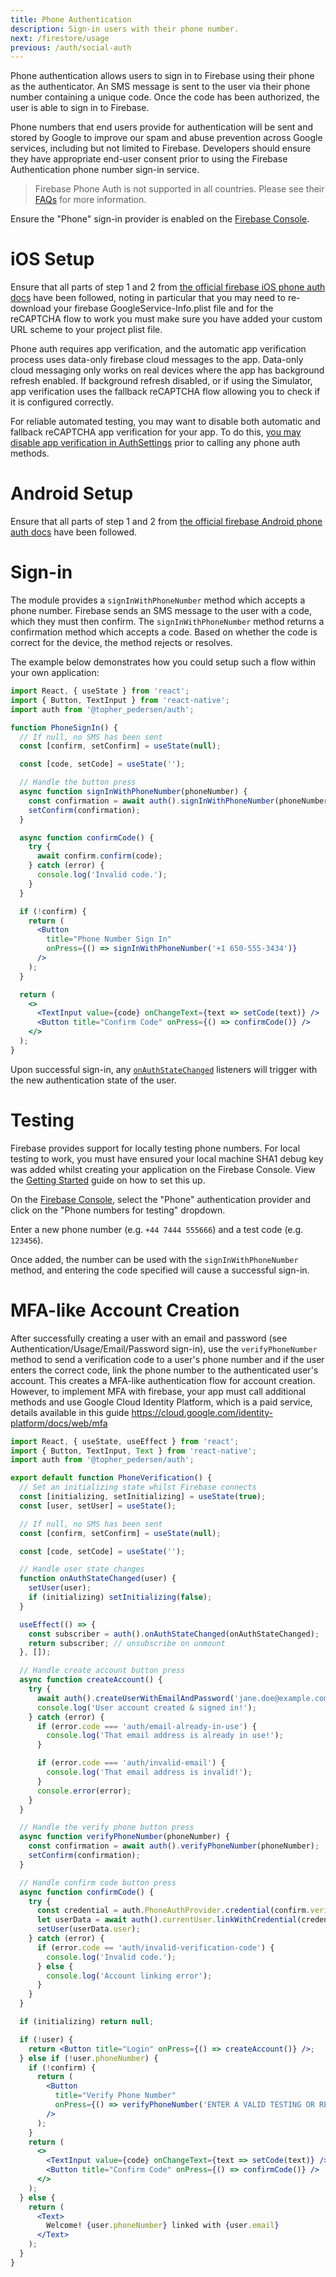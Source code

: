 ```yaml
---
title: Phone Authentication
description: Sign-in users with their phone number.
next: /firestore/usage
previous: /auth/social-auth
---
```


Phone authentication allows users to sign in to Firebase using their phone as the authenticator. An SMS message is sent
to the user via their phone number containing a unique code. Once the code has been authorized, the user is able to sign
in to Firebase.

Phone numbers that end users provide for authentication will be sent and stored by Google to improve our spam and abuse
prevention across Google services, including but not limited to Firebase. Developers should ensure they have appropriate
end-user consent prior to using the Firebase Authentication phone number sign-in service.

> Firebase Phone Auth is not supported in all countries. Please see their [FAQs](https://firebase.google.com/support/faq/#develop) for more information.

Ensure the "Phone" sign-in provider is enabled on the [Firebase Console](https://console.firebase.google.com/project/_/authentication/providers).

# iOS Setup

Ensure that all parts of step 1 and 2 from [the official firebase iOS phone auth docs](https://firebase.google.com/docs/auth/ios/phone-auth#enable-phone-number-sign-in-for-your-firebase-project) have been followed, noting in particular that you may need to re-download your firebase GoogleService-Info.plist file and for the reCAPTCHA flow to work you must make sure you have added your custom URL scheme to your project plist file.

Phone auth requires app verification, and the automatic app verification process uses data-only firebase cloud messages to the app. Data-only cloud messaging only works on real devices where the app has background refresh enabled. If background refresh disabled, or if using the Simulator, app verification uses the fallback reCAPTCHA flow allowing you to check if it is configured correctly.

For reliable automated testing, you may want to disable both automatic and fallback reCAPTCHA app verification for your app. To do this, [you may disable app verification in AuthSettings](https://rnfirebase.io/reference/auth/authsettings#appVerificationDisabledForTesting) prior to calling any phone auth methods.

# Android Setup

Ensure that all parts of step 1 and 2 from [the official firebase Android phone auth docs](https://firebase.google.com/docs/auth/android/phone-auth#enable-phone-number-sign-in-for-your-firebase-project) have been followed.

# Sign-in

The module provides a `signInWithPhoneNumber` method which accepts a phone number. Firebase sends an SMS message to the
user with a code, which they must then confirm. The `signInWithPhoneNumber` method returns a confirmation method which accepts
a code. Based on whether the code is correct for the device, the method rejects or resolves.

The example below demonstrates how you could setup such a flow within your own application:

```jsx
import React, { useState } from 'react';
import { Button, TextInput } from 'react-native';
import auth from '@topher_pedersen/auth';

function PhoneSignIn() {
  // If null, no SMS has been sent
  const [confirm, setConfirm] = useState(null);

  const [code, setCode] = useState('');

  // Handle the button press
  async function signInWithPhoneNumber(phoneNumber) {
    const confirmation = await auth().signInWithPhoneNumber(phoneNumber);
    setConfirm(confirmation);
  }

  async function confirmCode() {
    try {
      await confirm.confirm(code);
    } catch (error) {
      console.log('Invalid code.');
    }
  }

  if (!confirm) {
    return (
      <Button
        title="Phone Number Sign In"
        onPress={() => signInWithPhoneNumber('+1 650-555-3434')}
      />
    );
  }

  return (
    <>
      <TextInput value={code} onChangeText={text => setCode(text)} />
      <Button title="Confirm Code" onPress={() => confirmCode()} />
    </>
  );
}
```

Upon successful sign-in, any [`onAuthStateChanged`](/auth/usage#listening-to-authentication-state) listeners will trigger
with the new authentication state of the user.

# Testing

Firebase provides support for locally testing phone numbers. For local testing to work, you must have ensured your local
machine SHA1 debug key was added whilst creating your application on the Firebase Console. View the [Getting Started](/)
guide on how to set this up.

On the [Firebase Console](https://console.firebase.google.com/project/_/authentication/providers), select the "Phone" authentication provider and click on the
"Phone numbers for testing" dropdown.

Enter a new phone number (e.g. `+44 7444 555666`) and a test code (e.g. `123456`).

Once added, the number can be used with the `signInWithPhoneNumber` method, and entering the code specified will
cause a successful sign-in.

# MFA-like Account Creation

After successfully creating a user with an email and password (see Authentication/Usage/Email/Password sign-in), use the `verifyPhoneNumber` method to send a verification code to a user's phone number and if the user enters the correct code, link the phone number to the authenticated user's account. This creates a MFA-like authentication flow for account creation. However, to implement MFA with firebase, your app must call additional methods and use Google Cloud Identity Platform, which is a paid service, details available in this guide https://cloud.google.com/identity-platform/docs/web/mfa

```jsx
import React, { useState, useEffect } from 'react';
import { Button, TextInput, Text } from 'react-native';
import auth from '@topher_pedersen/auth';

export default function PhoneVerification() {
  // Set an initializing state whilst Firebase connects
  const [initializing, setInitializing] = useState(true);
  const [user, setUser] = useState();

  // If null, no SMS has been sent
  const [confirm, setConfirm] = useState(null);

  const [code, setCode] = useState('');

  // Handle user state changes
  function onAuthStateChanged(user) {
    setUser(user);
    if (initializing) setInitializing(false);
  }

  useEffect(() => {
    const subscriber = auth().onAuthStateChanged(onAuthStateChanged);
    return subscriber; // unsubscribe on unmount
  }, []);

  // Handle create account button press
  async function createAccount() {
    try {
      await auth().createUserWithEmailAndPassword('jane.doe@example.com', 'SuperSecretPassword!');
      console.log('User account created & signed in!');
    } catch (error) {
      if (error.code === 'auth/email-already-in-use') {
        console.log('That email address is already in use!');
      }

      if (error.code === 'auth/invalid-email') {
        console.log('That email address is invalid!');
      }
      console.error(error);
    }
  }

  // Handle the verify phone button press
  async function verifyPhoneNumber(phoneNumber) {
    const confirmation = await auth().verifyPhoneNumber(phoneNumber);
    setConfirm(confirmation);
  }

  // Handle confirm code button press
  async function confirmCode() {
    try {
      const credential = auth.PhoneAuthProvider.credential(confirm.verificationId, code);
      let userData = await auth().currentUser.linkWithCredential(credential);
      setUser(userData.user);
    } catch (error) {
      if (error.code == 'auth/invalid-verification-code') {
        console.log('Invalid code.');
      } else {
        console.log('Account linking error');
      }
    }
  }

  if (initializing) return null;

  if (!user) {
    return <Button title="Login" onPress={() => createAccount()} />;
  } else if (!user.phoneNumber) {
    if (!confirm) {
      return (
        <Button
          title="Verify Phone Number"
          onPress={() => verifyPhoneNumber('ENTER A VALID TESTING OR REAL PHONE NUMBER HERE')}
        />
      );
    }
    return (
      <>
        <TextInput value={code} onChangeText={text => setCode(text)} />
        <Button title="Confirm Code" onPress={() => confirmCode()} />
      </>
    );
  } else {
    return (
      <Text>
        Welcome! {user.phoneNumber} linked with {user.email}
      </Text>
    );
  }
}
```
